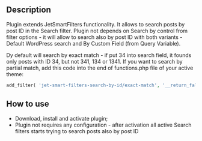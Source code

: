 ## Description
Plugin extends JetSmartFilters functionality. It allows to search posts by post ID in the Search filter.
Plugin not depends on Search by control from filter options - it will allow to search also by post ID with both variants - Default WordPress search and By Custom Field (from Query Variable).

Dy default will search by exact match - if put 34 into search field, it founds only posts with ID 34, but not 341, 134 or 1341. If you want to search by partial match, add this code into the end of functions.php file of your active theme:

```php
add_filter( 'jet-smart-filters-search-by-id/exact-match', '__return_false' );
```

## How to use
- Download, install and activate plugin;
- Plugin not requires any configuration - after activation all active Search filters starts trying to search posts also by post ID